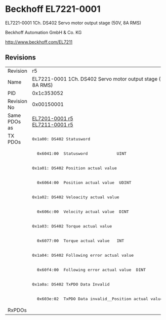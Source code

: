 # Beckhoff EL7221-0001

EL7221-0001 1Ch. DS402 Servo motor output stage (50V, 8A RMS)

Beckhoff Automation GmbH & Co. KG

http://www.beckhoff.com/EL7211

## Revisions
<table>
<tr>
<td>Revision</td>
<td>r5</td>
</tr>
<tr>
<td>Name</td>
<td>EL7221-0001 1Ch. DS402 Servo motor output stage (50V, 8A RMS)</td>
</tr>
<tr>
<td>PID</td>
<td>0x1c353052</td>
</tr>
<tr>
<td>Revision No</td>
<td>0x00150001</td>
</tr>
<tr>
<td>Same PDOs as</td>
<td><a href="EL7201-0001.md">EL7201-0001 r5</a><br/><a href="EL7211-0001.md">EL7211-0001 r5</a></td>
</tr>
<tr>
<td rowspan=12 valign=top>TX PDOs</td>
<td><pre>0x1a00: DS402 Statusword</pre></td>
<td></td>
</tr>
<tr>
<td><pre>  0x6041:00  Statusword            UINT</pre></td>
</tr>
<tr>
<td><pre>0x1a01: DS402 Position actual value</pre></td>
</tr>
<tr>
<td><pre>  0x6064:00  Position actual value  UDINT</pre></td>
</tr>
<tr>
<td><pre>0x1a02: DS402 Veloacity actual value</pre></td>
</tr>
<tr>
<td><pre>  0x606c:00  Velocity actual value  DINT</pre></td>
</tr>
<tr>
<td><pre>0x1a03: DS402 Torque actual value</pre></td>
</tr>
<tr>
<td><pre>  0x6077:00  Torque actual value   INT</pre></td>
</tr>
<tr>
<td><pre>0x1a04: DS402 Following error actual value</pre></td>
</tr>
<tr>
<td><pre>  0x60f4:00  Following error actual value  DINT</pre></td>
</tr>
<tr>
<td><pre>0x1a0a: DS402 TxPDO Data Invalid</pre></td>
</tr>
<tr>
<td><pre>  0x603e:02  TxPDO Data invalid__Position actual value  BOOL</pre></td>
</tr>
<tr>
<td>RxPDOs</td>
<td></td>
</tr>
</table>
